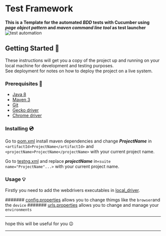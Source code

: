 # Test Framework

**This is a Template for the automated _BDD_ tests with Cucumber using _page object pattern_ and _maven command line
tool_ as test launcher**
![test automation](https://www.indiumsoftware.com/blog/wp-content/uploads/2020/01/10-Selenium-Test-Automation-Best-Practices.jpg)

## Getting Started 🏁

These instructions will get you a copy of the project up and running on your local machine for development and testing purposes.  
See deployment for notes on how to deploy the project on a live system.

### Prerequisites 📌

* [Java 8](http://www.oracle.com/technetwork/java/javase/downloads/jdk8-downloads-2133151.html)
* [Maven 3](https://maven.apache.org/download.cgi)
* [Git](https://git-scm.com/downloads)
* [Gecko driver](https://github.com/mozilla/geckodriver/releases)
* [Chrome driver](https://sites.google.com/a/chromium.org/chromedriver/downloads)

### Installing 💿

Go to
[pom.xml](pom.xml) install maven dependencies and change **_ProjectName_** in ```<artifactId>ProjectName</artifactId>``` and `<projectName>ProjectName</projectName>` with your current project name.

Go to
[testng.xml](testng.xml) and replace **_projectName_** in```<suite name="ProjectName"...>``` with your current project name.


### Usage 💡

Firstly you need to add the webdrivers executables in [local_driver](local_driver).

####### [config.properties](config/config.properties)
allows you to change thimgs like the `browser`and the `device`
####### [urls.properties](config/urls.properties)
allows you to change and manage your `environments`

***********
hope this will be useful for you 😉
*****************




